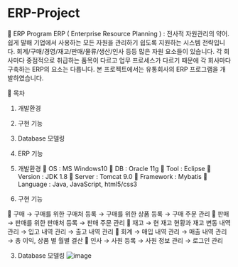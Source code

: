 # ERP-Project

	ERP Program
ERP ( Enterprise Resource Planning ) : 전사적 자원관리의 약어.
쉽게 말해 기업에서 사용하는 모든 자원을 관리하기 쉽도록 지원하는 시스템 전략입니다.
회계/구매/경영/재고/판매/물류/생산/인사 등등 많은 자원 요소들이 있습니다.
각 회사마다 중점적으로 취급하는 품목이 다르고 업무 프로세스가 다르기 때문에 각 회사마다
구축하는 ERP의 요소는 다릅니다.
본 프로젝트에서는 유통회사의 ERP 프로그램을 개발하였습니다.

	목차
1.	개발환경
2.	구현 기능
3.	Database 모델링
4.	ERP 기능

1.	개발환경
	OS  :  MS Windows10
	DB  :  Oracle 11g
	Tool  :  Eclipse
	Version  :  JDK 1.8
	Server  :  Tomcat 9.0
	Framework  :  Mybatis
	Language  :  Java, JavaScript, html5/css3


2.	구현 기능

	구매
→	구매를 위한 구매처 등록
→	구매를 위한 상품 등록
→	구매 주문 관리
	판매
→	판매를 위한 판매처 등록
→	판매 주문 관리
	재고
→	현 재고 현황과 재고 변동 내역 관리
→	입고 내역 관리
→	출고 내역 관리
	회계
→	매입 내역 관리
→	매출 내역 관리
→	총 이익, 상품 별 월별 결산 
	인사
→	사원 등록
→	사원 정보 관리
→	로그인 관리

3.	Database 모델링
![image](https://user-images.githubusercontent.com/87827545/148508305-527814b1-e7b3-4b3d-a213-39ebbd91d1f7.png)
